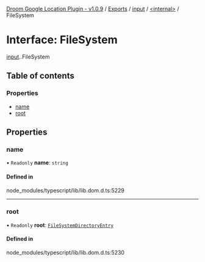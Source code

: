 [Droom Google Location Plugin - v1.0.9](../README.md) / [Exports](../modules.md) / [input](../modules/input.md) / [<internal\>](../modules/input._internal_.md) / FileSystem

# Interface: FileSystem

[input](../modules/input.md).[<internal>](../modules/input._internal_.md).FileSystem

## Table of contents

### Properties

- [name](input._internal_.FileSystem.md#name)
- [root](input._internal_.FileSystem.md#root)

## Properties

### name

• `Readonly` **name**: `string`

#### Defined in

node_modules/typescript/lib/lib.dom.d.ts:5229

___

### root

• `Readonly` **root**: [`FileSystemDirectoryEntry`](../modules/input._internal_.md#filesystemdirectoryentry)

#### Defined in

node_modules/typescript/lib/lib.dom.d.ts:5230
